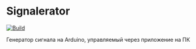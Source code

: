 # Signalerator
[![Build](https://github.com/EgorkA82/Signalerator/actions/workflows/main.yml/badge.svg)](https://github.com/EgorkA82/Signalerator/actions/workflows/main.yml)

Генератор сигнала на Arduino, управляемый через приложение на ПК
